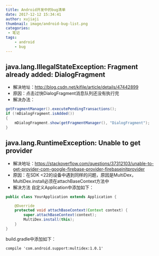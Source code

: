 ```yaml
---
title: Android开发中的bug清单
date: 2017-12-12 15:34:41
author: xujiaji
thumbnail: image/android-bug-list.png
categories:
 - 笔记
tags:
    - android
    - bug
---
```

## java.lang.IllegalStateException: Fragment already added: DialogFragment
- 解决地址：http://blog.csdn.net/kifile/article/details/47442899
- 原因：点击过快DialogFragment消息队列还没有执行完
- 解决办法：

``` java
getFragmentManager().executePendingTransactions();
if (!mDialogFragment.isAdded())
{
    mDialogFragment.show(getFragmentManager(), "DialogFragment");
}
```

## java.lang.RuntimeException: Unable to get provider
- 解决地址：https://stackoverflow.com/questions/37312103/unable-to-get-provider-com-google-firebase-provider-firebaseinitprovider
- 原因：在SDK <22的设备中遇到同样的问题，原因是MultiDex，MultiDex.install必须在attachBaseContext方法中
- 解决方法
自定义Application中添加如下：
``` java
public class YourApplication extends Application {

    @Override
    protected void attachBaseContext(Context context) {
        super.attachBaseContext(context);
        MultiDex.install(this);
    }
}
```

build.gradle中添加如下：
```
compile 'com.android.support:multidex:1.0.1'
```
